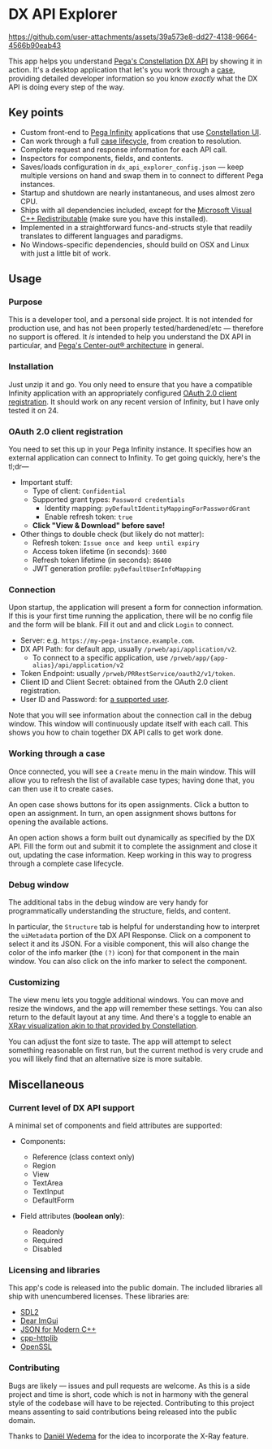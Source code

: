 # DX API Explorer


https://github.com/user-attachments/assets/39a573e8-dd27-4138-9664-4566b90eab43


This app helps you understand [Pega's Constellation DX API](https://docs.pega.com/bundle/dx-api/page/platform/dx-api/dx-api-version-2-con.html) by showing it in action. It's a desktop application that let's you work through a [case](https://docs.pega.com/bundle/platform/page/platform/case-management/case-management-overview.html), providing detailed developer information so you know *exactly* what the DX API is doing every step of the way.

## Key points

- Custom front-end to [Pega Infinity](https://www.pega.com/infinity) applications that use [Constellation UI](https://docs.pega.com/bundle/platform/page/platform/user-experience/constellation-architecture.html).
- Can work through a full [case lifecycle](https://docs.pega.com/bundle/platform/page/platform/case-management/case-life-cycle-elements.html), from creation to resolution.
- Complete request and response information for each API call.
- Inspectors for components, fields, and contents.
- Saves/loads configuration in `dx_api_explorer_config.json` — keep multiple versions on hand and swap them in to connect to different Pega instances.
- Startup and shutdown are nearly instantaneous, and uses almost zero CPU.
- Ships with all dependencies included, except for the [Microsoft Visual C++ Redistributable](https://aka.ms/vs/17/release/vc_redist.x64.exe) (make sure you have this installed).
- Implemented in a straightforward funcs-and-structs style that readily translates to different languages and paradigms.
- No Windows-specific dependencies, should build on OSX and Linux with just a little bit of work.

## Usage

### Purpose
This is a developer tool, and a personal side project. It is not intended for production use, and has not been properly tested/hardened/etc — therefore no support is offered. It *is* intended to help you understand the DX API in particular, and [Pega's Center-out® architecture](https://www.pega.com/technology/center-out) in general.

### Installation

Just unzip it and go. You only need to ensure that you have a compatible Infinity application with an appropriately configured [OAuth 2.0 client registration](https://docs.pega.com/bundle/platform/page/platform/security/set-up-oauth-2-client-registration.html). It should work on any recent version of Infinity, but I have only tested it on 24.

### OAuth 2.0 client registration

You need to set this up in your Pega Infinity instance. It specifies how an external application can connect to Infinity. To get going quickly, here's the tl;dr—
- Important stuff:
	- Type of client: `Confidential`
	- Supported grant types: `Password credentials`
		- Identity mapping: `pyDefaultIdentityMappingForPasswordGrant`
		- Enable refresh token: `true`
	- **Click "View & Download" before save!**
- Other things to double check (but likely do not matter):
	- Refresh token: `Issue once and keep until expiry`
	- Access token lifetime (in seconds): `3600`
	- Refresh token lifetime (in seconds): `86400`
	- JWT generation profile: `pyDefaultUserInfoMapping`

### Connection

Upon startup, the application will present a form for connection information. If this is your first time running the application, there will be no config file and the form will be blank. Fill it out and and click `Login` to connect.

* Server: e.g. `https://my-pega-instance.example.com`.
* DX API Path: for default app, usually `/prweb/api/application/v2`.
	* To connect to a specific application, use `/prweb/app/{app-alias}/api/application/v2`
* Token Endpoint: usually `/prweb/PRRestService/oauth2/v1/token`.
* Client ID and Client Secret: obtained from the OAuth 2.0 client registration.
* User ID and Password: for [a supported user](https://docs.pega.com/bundle/dx-api/page/platform/dx-api/security-settings-v2.html).

Note that you will see information about the connection call in the debug window. This window will continuously update itself with each call. This shows you how to chain together DX API calls to get work done.

### Working through a case

Once connected, you will see a `Create` menu in the main window. This will allow you to refresh the list of available case types; having done that, you can then use it to create cases.

An open case shows buttons for its open assignments. Click a button to open an assignment. In turn, an open assignment shows buttons for opening the available actions.

An open action shows a form built out dynamically as specified by the DX API. Fill the form out and submit it to complete the assignment and close it out, updating the case information. Keep working in this way to progress through a complete case lifecycle.

### Debug window
The additional tabs in the debug window are very handy for programmatically understanding the structure, fields, and content.

In particular, the `Structure` tab is helpful for understanding how to interpret the `uiMetadata` portion of the DX API Response. Click on a component to select it and its JSON. For a visible component, this will also change the color of the info marker (the `(?)` icon) for that component in the main window. You can also click on the info marker to select the component.

### Customizing
The view menu lets you toggle additional windows. You can move and resize the windows, and the app will remember these settings. You can also return to the default layout at any time. And there's a toggle to enable an [XRay visualization akin to that provided by Constellation](https://docs.pega.com/bundle/platform/page/platform/user-experience/debugging-UI.html).

You can adjust the font size to taste. The app will attempt to select something reasonable on first run, but the current method is very crude and you will likely find that an alternative size is more suitable.

## Miscellaneous

### Current level of DX API support

A minimal set of components and field attributes are supported:

- Components:
	- Reference (class context only)
	- Region
	- View
	- TextArea
	- TextInput
	- DefaultForm

- Field attributes (**boolean only**):
	- Readonly
	- Required
	- Disabled

### Licensing and libraries

This app's code is released into the public domain. The included libraries all ship with unencumbered licenses. These libraries are:

- [SDL2](https://github.com/libsdl-org/SDL/tree/SDL2)
- [Dear ImGui](https://github.com/ocornut/imgui)
- [JSON for Modern C++](https://github.com/nlohmann/json)
- [cpp-httplib](https://github.com/yhirose/cpp-httplib)
- [OpenSSL](https://github.com/openssl/openssl)


### Contributing

Bugs are likely — issues and pull requests are welcome. As this is a side project and time is short, code which is not in harmony with the general style of the codebase will have to be rejected. Contributing to this project means assenting to said contributions being released into the public domain.

Thanks to [Daniël Wedema](https://github.com/danielwedema) for the idea to incorporate the X-Ray feature.